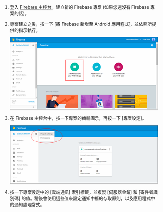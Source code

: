 

1. 登入 [Firebase 主控台](https://firebase.google.com/console/)。建立新的 Firebase 專案 (如果您還沒有 Firebase 專案的話)。
2. 專案建立之後，按一下 [將 Firebase 新增至 Android 應用程式]，並依照所提供的指示執行。
   
    ![](./media/notification-hubs-enable-firebase-cloud-messaging/notification-hubs-add-firebase-to-android-app.png)
3. 在 Firebase 主控台中，按一下專案的齒輪圖示，再按一下 [專案設定]。
   
    ![](./media/notification-hubs-enable-firebase-cloud-messaging/notification-hubs-firebase-console-project-settings.png)
4. 按一下專案設定中的 [雲端通訊] 索引標籤，並複製 [伺服器金鑰] 和 [寄件者識別碼] 的值。稍後會使用這些值來設定通知中樞的存取原則，以及應用程式中的通知處理常式。

<!---HONumber=AcomDC_0706_2016-->